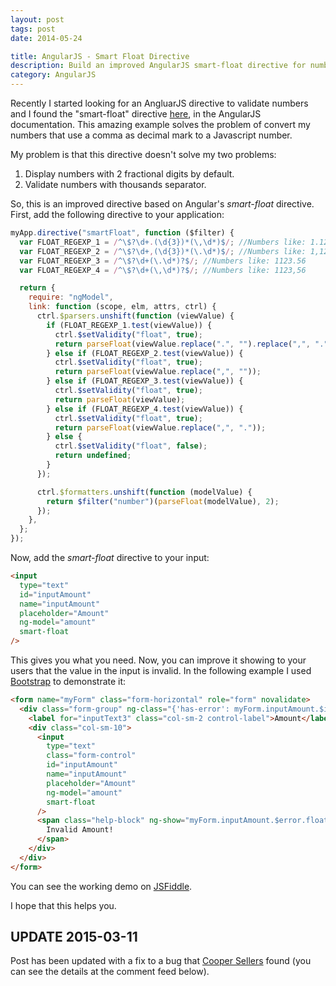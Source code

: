 ```yaml
---
layout: post
tags: post
date: 2014-05-24

title: AngularJS - Smart Float Directive
description: Build an improved AngularJS smart-float directive for number validation with comma/dot decimal separators and thousands separators support.
category: AngularJS
---
```


Recently I started looking for an AngluarJS directive to validate numbers and I found the "smart-float" directive [here](https://docs.angularjs.org/guide/forms), in the AngularJS documentation. This amazing example solves the problem of convert my numbers that use a comma as decimal mark to a Javascript number.

My problem is that this directive doesn't solve my two problems:

1. Display numbers with 2 fractional digits by default.
2. Validate numbers with thousands separator.

So, this is an improved directive based on Angular's _smart-float_ directive.
First, add the following directive to your application:

```js
myApp.directive("smartFloat", function ($filter) {
  var FLOAT_REGEXP_1 = /^\$?\d+.(\d{3})*(\,\d*)$/; //Numbers like: 1.123,56
  var FLOAT_REGEXP_2 = /^\$?\d+,(\d{3})*(\.\d*)$/; //Numbers like: 1,123.56
  var FLOAT_REGEXP_3 = /^\$?\d+(\.\d*)?$/; //Numbers like: 1123.56
  var FLOAT_REGEXP_4 = /^\$?\d+(\,\d*)?$/; //Numbers like: 1123,56

  return {
    require: "ngModel",
    link: function (scope, elm, attrs, ctrl) {
      ctrl.$parsers.unshift(function (viewValue) {
        if (FLOAT_REGEXP_1.test(viewValue)) {
          ctrl.$setValidity("float", true);
          return parseFloat(viewValue.replace(".", "").replace(",", "."));
        } else if (FLOAT_REGEXP_2.test(viewValue)) {
          ctrl.$setValidity("float", true);
          return parseFloat(viewValue.replace(",", ""));
        } else if (FLOAT_REGEXP_3.test(viewValue)) {
          ctrl.$setValidity("float", true);
          return parseFloat(viewValue);
        } else if (FLOAT_REGEXP_4.test(viewValue)) {
          ctrl.$setValidity("float", true);
          return parseFloat(viewValue.replace(",", "."));
        } else {
          ctrl.$setValidity("float", false);
          return undefined;
        }
      });

      ctrl.$formatters.unshift(function (modelValue) {
        return $filter("number")(parseFloat(modelValue), 2);
      });
    },
  };
});
```

Now, add the _smart-float_ directive to your input:

```html
<input
  type="text"
  id="inputAmount"
  name="inputAmount"
  placeholder="Amount"
  ng-model="amount"
  smart-float
/>
```

This gives you what you need. Now, you can improve it showing to your users that the value in the input is invalid. In the following example I used [Bootstrap](https://getbootstrap.com/) to demonstrate it:

```html
<form name="myForm" class="form-horizontal" role="form" novalidate>
  <div class="form-group" ng-class="{'has-error': myForm.inputAmount.$invalid}">
    <label for="inputText3" class="col-sm-2 control-label">Amount</label>
    <div class="col-sm-10">
      <input
        type="text"
        class="form-control"
        id="inputAmount"
        name="inputAmount"
        placeholder="Amount"
        ng-model="amount"
        smart-float
      />
      <span class="help-block" ng-show="myForm.inputAmount.$error.float">
        Invalid Amount!
      </span>
    </div>
  </div>
</form>
```

You can see the working demo on [JSFiddle](https://jsfiddle.net/gsferreira/SCr6X/).

I hope that this helps you.

## UPDATE 2015-03-11

Post has been updated with a fix to a bug that [Cooper Sellers](https://disqus.com/by/coopersellers/) found (you can see the details at the comment feed below).
